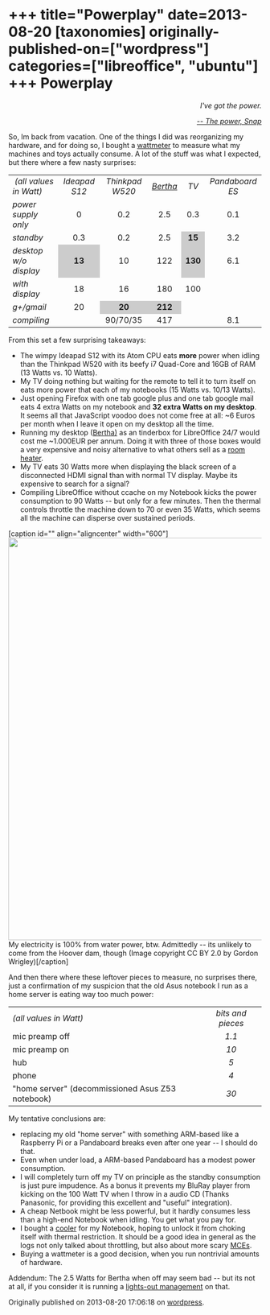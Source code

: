 +++
title="Powerplay"
date=2013-08-20
[taxonomies]
originally-published-on=["wordpress"]
categories=["libreoffice", "ubuntu"]
+++
Powerplay
=========

<p style="text-align:right;"><em>I've got the power.</em></p>
<p style="text-align:right;"><a href="http://www.youtube.com/watch?v=z33tH-JdPDg"><em>-- The power, Snap</em></a></p>
<p style="text-align:left;">So, Im back from vacation. One of the things I did was reorganizing my hardware, and for doing so, I bought a <a href="https://en.wikipedia.org/wiki/Wattmeter">wattmeter</a> to measure what my machines and toys actually consume. A lot of the stuff was what I expected, but there where a few nasty surprises:</p>

<table border="0" cellspacing="0">
<tbody>
<tr>
<td align="LEFT" height="17"><i> (all values in Watt)
</i></td>
<td align="CENTER"><i>Ideapad S12</i></td>
<td align="CENTER"><i>Thinkpad W520</i></td>
<td align="CENTER"><a href="http://skyfromme.wordpress.com/2012/11/12/dicke-bertha-online/"><i>Bertha</i></a></td>
<td align="CENTER"><i>TV</i></td>
<td align="CENTER"><i>Pandaboard ES</i></td>
</tr>
<tr>
<td align="LEFT" height="17"><i>power supply only</i></td>
<td align="CENTER">0</td>
<td align="CENTER">0.2</td>
<td align="CENTER">2.5</td>
<td align="CENTER">0.3</td>
<td align="CENTER">0.1</td>
</tr>
<tr>
<td align="LEFT" height="17"><i>standby</i></td>
<td align="CENTER">0.3</td>
<td align="CENTER">0.2</td>
<td align="CENTER">2.5</td>
<td align="CENTER" bgcolor="#CCCCCC"><b>15</b></td>
<td align="CENTER">3.2</td>
</tr>
<tr>
<td align="LEFT" height="16"><i>desktop w/o display</i></td>
<td align="CENTER" bgcolor="#CCCCCC"><b>13</b></td>
<td align="CENTER">10</td>
<td align="CENTER">122</td>
<td align="CENTER" bgcolor="#CCCCCC"><b>130</b></td>
<td align="CENTER">6.1</td>
</tr>
<tr>
<td align="LEFT" height="16"><i>with display</i></td>
<td align="CENTER">18</td>
<td align="CENTER">16</td>
<td align="CENTER">180</td>
<td align="CENTER">100</td>
<td align="CENTER"></td>
</tr>
<tr>
<td align="LEFT" height="17"><i>g+/gmail</i></td>
<td align="CENTER">20</td>
<td align="CENTER" bgcolor="#CCCCCC"><b>20</b></td>
<td align="CENTER" bgcolor="#CCCCCC"><b>212</b></td>
<td align="CENTER"></td>
<td align="CENTER"></td>
</tr>
<tr>
<td align="LEFT" height="16"><i>compiling</i></td>
<td align="CENTER"></td>
<td align="CENTER">90/70/35</td>
<td align="CENTER">417</td>
<td align="CENTER"></td>
<td align="CENTER">8.1</td>
</tr>
</tbody>
</table>
From this set a few surprising takeaways:
<ul>
	<li>The wimpy Ideapad S12 with its Atom CPU eats <strong>more</strong> power when idling than the Thinkpad W520 with its beefy i7 Quad-Core and 16GB of RAM (13 Watts vs. 10 Watts).</li>
	<li>My TV doing nothing but waiting for the remote to tell it to turn itself on eats more power that each of my notebooks (15 Watts vs. 10/13 Watts).</li>
	<li>Just opening Firefox with one tab google plus and one tab google mail eats 4 extra Watts on my notebook and <strong>32 extra Watts on my desktop</strong>. It seems all that JavaScript voodoo does not come free at all: ~6 Euros per month when I leave it open on my desktop all the time.</li>
	<li>Running my desktop (<a href="http://skyfromme.wordpress.com/2012/11/12/dicke-bertha-online/">Bertha)</a> as an tinderbox for LibreOffice 24/7 would cost me ~1.000EUR per annum. Doing it with three of those boxes would a very expensive and noisy alternative to what others sell as a <a href="http://www.ebay.com/itm/iLIVING-1500-Watts-Electric-Portable-Fireplace-Space-Heater-Remote-w-Flame-/350529899499?pt=US_Fireplaces&amp;hash=item519d35cbeb">room heater</a>.</li>
	<li>My TV eats 30 Watts more when displaying the black screen of a disconnected HDMI signal than with normal TV display. Maybe its expensive to search for a signal?</li>
	<li>Compiling LibreOffice without ccache on my Notebook kicks the power consumption to 90 Watts -- but only for a few minutes. Then the thermal controls throttle the machine down to 70 or even 35 Watts, which seems all the machine can disperse over sustained periods.</li>
</ul>
[caption id="" align="aligncenter" width="600"]<a href="http://www.flickr.com/photos/tolomea/7067177993/sizes/c/in/photolist-bLv8Nr-78moA1-78hv6e-78hv24-78hvrZ-78hwFX-78huqp-78hw4T-78hvhT-y5teo-bTczhe-a3giZD-9nQuFg-8mVVXk-24baQ-atkT63-5usNEo-5usKiC-5uoo9P-ath8qL-7A2TfH-533GkB-9zXxP4-9zXzdX-9zXASH-P8V8J-89bnSv-6kbuMj-73czGZ-4kymTY-dEBaUS-dELMuj-5hmBZs-6aXQez-6aXSd2-6aXRBZ-6b2ZgW-aBA61h-aBzA1y-aBwYMV-aBzYn5-aBzCvo-aBA2TL-aBxhGe-aBzwWu-aBwU4a-aBzH1Q-aBxoeD-aBxeUF-aByNPY-aBxdqX/"><img alt="" src="http://farm8.staticflickr.com/7092/7067177993_4989070568_c.jpg" width="600" height="800" /></a> My electricity is 100% from water power, btw. Admittedly -- its unlikely to come from the Hoover dam, though (Image copyright CC BY 2.0 by Gordon Wrigley)[/caption]

And then there where these leftover pieces to measure, no surprises there, just a confirmation of my suspicion that the old Asus notebook I run as a home server is eating way too much power:
<table border="0" cellspacing="0">
<tbody>
<tr>
<td align="LEFT" height="17"><i>(all values in Watt)
</i></td>
<td align="CENTER"><i>bits and pieces</i></td>
</tr>
<tr>
<td align="LEFT" height="17">mic preamp off</td>
<td align="CENTER"><i>1.1</i></td>
</tr>
<tr>
<td align="LEFT" height="17">mic preamp on</td>
<td align="CENTER"><i>10</i></td>
</tr>
<tr>
<td align="LEFT" height="16">hub</td>
<td align="CENTER"><i>5</i></td>
</tr>
<tr>
<td align="LEFT" height="16">phone</td>
<td align="CENTER"><i>4</i></td>
</tr>
<tr>
<td align="LEFT" height="16">"home server" (decommissioned Asus Z53 notebook)</td>
<td align="CENTER"><i>30</i></td>
</tr>
</tbody>
</table>
My tentative conclusions are:
<ul>
	<li>replacing my old "home server" with something ARM-based like a Raspberry Pi or a Pandaboard breaks even after one year -- I should do that.</li>
	<li>Even when under load, a ARM-based Pandaboard has a modest power consumption.</li>
	<li>I will completely turn off my TV on principle as the standby consumption is just pure impudence. As a bonus it prevents my BluRay player from kicking on the 100 Watt TV when I throw in a audio CD (Thanks Panasonic, for providing this excellent and "useful" integration).</li>
	<li>A cheap Netbook might be less powerful, but it hardly consumes less than a high-end Notebook when idling. You get what you pay for.</li>
	<li>I bought a <a href="http://www.coolermaster.com/product/Detail/mobile/laptops-cooling/notepal-u3.html">cooler</a> for my Notebook, hoping to unlock it from choking itself with thermal restriction. It should be a good idea in general as the logs not only talked about throttling, but also about more scary <a href="https://en.wikipedia.org/wiki/Machine_Check_Exception">MCEs</a>.</li>
	<li>Buying a wattmeter is a good decision, when you run nontrivial amounts of hardware.</li>
</ul>
Addendum: The 2.5 Watts for Bertha when off may seem bad -- but its not at all, if you consider it is running a <a href="https://en.wikipedia.org/wiki/Out-of-band_management">lights-out management</a> on that.

Originally published on 2013-08-20 17:06:18 on [wordpress](https://skyfromme.wordpress.com/2013/08/20/powerplay/).
